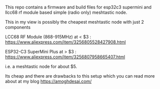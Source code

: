 This repo contains a firmware and build files for esp32c3 supermini and llcc68 rf module based simple (radio only) meshtastic node.

This in my view is possibly the cheapest meshtastic node with just 2 components

LCC68 RF Module (868-915MHz) at < $3 : https://www.aliexpress.com/item/3256805528427908.html

ESP32-C3 SuperMini Plus at > $3 : https://www.aliexpress.com/item/3256807958665407.html

i.e. a meshtastic node for about $5.

Its cheap and there are drawbacks to this setup which you can read more about at my blog https://amoghdesai.com/


